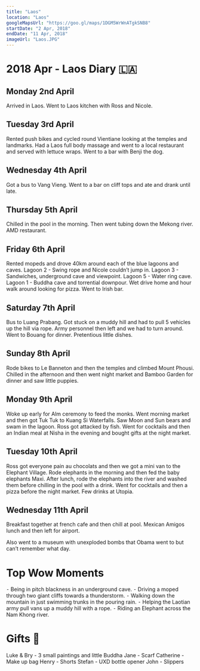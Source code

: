 ```yaml
---
title: "Laos"
location: "Laos"
googleMapsUrl: "https://goo.gl/maps/1DGM5WrWnATgkSNB8"
startDate: "2 Apr, 2018"
endDate: "11 Apr, 2018"
imageUrl: "Laos.JPG"
---
```


# 2018 Apr - Laos Diary 🇱🇦

## Monday 2nd April

Arrived in Laos. Went to Laos kitchen with Ross and Nicole.

## Tuesday 3rd April

Rented push bikes and cycled round Vientiane looking at the temples and landmarks. Had a Laos full body massage and went to a local restaurant and served with lettuce wraps. Went to a bar with Benji the dog.

## Wednesday 4th April

Got a bus to Vang Vieng. Went to a bar on cliff tops and ate and drank until late.

## Thursday 5th April

Chilled in the pool in the morning. Then went tubing down the Mekong river. AMD restaurant.

## Friday 6th April

Rented mopeds and drove 40km around each of the blue lagoons and caves.
Lagoon 2 - Swing rope and Nicole couldn’t jump in.
Lagoon 3 - Sandwiches, underground cave and viewpoint.
Lagoon 5 - Water ring cave.
Lagoon 1 - Buddha cave and torrential downpour.
Wet drive home and hour walk around looking for pizza.
Went to Irish bar.

## Saturday 7th April

Bus to Luang Prabang. Got stuck on a muddy hill and had to pull 5 vehicles up the hill via rope. Army personnel then left and we had to turn around. Went to Bouang for dinner. Pretentious little dishes.

## Sunday 8th April

Rode bikes to Le Banneton and then the temples and climbed Mount Phousi. Chilled in the afternoon and then went night market and Bamboo Garden for dinner and saw little puppies.

## Monday 9th April

Woke up early for Alm ceremony to feed the monks. Went morning market and then got Tuk Tuk to Kuang Si Waterfalls. Saw Moon and Sun bears and swam in the lagoon. Ross got attacked by fish. Went for cocktails and then an Indian meal at Nisha in the evening and bought gifts at the night market.

## Tuesday 10th April

Ross got everyone pain au chocolats and then we got a mini van to the Elephant Village. Rode elephants in the morning and then fed the baby elephants Maxi. After lunch, rode the elephants into the river and washed them before chilling in the pool with a drink. Went for cocktails and then a pizza before the night market. Few drinks at Utopia.

## Wednesday 11th April

Breakfast together at french cafe and then chill at pool. Mexican Amigos lunch and then left for airport.

Also went to a museum with unexploded bombs that Obama went to but can’t remember what day.

# Top Wow Moments

⁃ Being in pitch blackness in an underground cave.
⁃ Driving a moped through two giant cliffs towards a thunderstorm.
⁃ Walking down the mountain in just swimming trunks in the pouring rain.
⁃ Helping the Laotian army pull vans up a muddy hill with a rope.
⁃ Riding an Elephant across the Nam Khong river.

# Gifts 🎁

Luke & Bry - 3 small paintings and little Buddha
Jane - Scarf
Catherine - Make up bag
Henry - Shorts
Stefan - UXD bottle opener
John - Slippers
